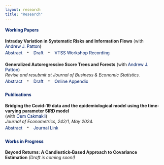 ```yaml
---
layout: research
title: "Research"
---
```


<style>
.abstract-toggle {
    text-decoration: none; /* Removes underline */
    cursor: pointer;
    color: #012169;
}

.abstract-content {
    display: none;           /* Hide abstract by default */
    opacity: 0;
    transition: opacity 0.3s ease-in-out;
}

.abstract-content.show {
    display: inline-block;   /* Show abstract when .show is added */
    opacity: 1;
    transition: opacity 0.3s ease-in-out;
}

.no-underline {
    text-decoration: none; /* Removes underline */
    color: #012169; /* Keeps the original color */
    cursor: pointer; /* Makes it clear it's clickable */
}

.no-underline:hover {
    text-decoration: underline; /* Optional: Add underline on hover */
    color: #012169; /* Optionally change the color */
}

.abstract-toggle:hover {
    text-decoration: underline; /* Optional: Add underline on hover */
}

.middot {
    font-size: 2.0em;        /* Increase the size */
    margin: 0 10px;          /* Space around the dot */
    line-height: 1;          /* Ensures the line height matches text size */
    vertical-align: middle;  /* Aligns the dot with the text baseline */
    position: relative;      /* Ensures fine control over positioning */
    top: -0.1em;             /* Fine-tune vertical position to center */
}

</style>


#### <span style="color: #012169;">Working Papers</span>
**Intraday Variation in Systematic Risks and Information Flows**
(with <a href="https://public.econ.duke.edu/~ap172/" class="no-underline">Andrew J. Patton</a>) 
<br> 
<span class="abstract-toggle" onclick="toggleAbstract(this)">Abstract</span> 
<span class="middot">&middot;</span> 
<a href="https://papers.ssrn.com/sol3/papers.cfm?abstract_id=5006587" class="no-underline">Draft</a> 
<span class="middot">&middot;</span>
<a href="https://www.youtube.com/watch?v=xzrGnCQXz_k" class="no-underline">VTSS Workshop Recording</a>
<span class="abstract-content"> *This paper analyzes variation in the factor structure of asset returns within a trade day by combining non-parametric kernel methods with principal component analysis. We estimate the model on a collection of over 400 high frequency US equity returns over the period 1996-2020 and show that the proposed model has superior explanatory power relative to a collection of well-known observable factor models and standard PCA. We present a stylized model of asset prices and information flows and show that the factor structure of asset returns varies with the arrival of news. Using data on individual firm earnings announcements, FOMC announcements, and other macroeconomic announcements, we provide evidence consistent with our stylized model, that the superior performance of the proposed model is due to time variation in the factor structure of asset returns around times of information flows.*</span>
<br>

**Generalized Autoregressive Score Trees and Forests**
(with <a href="https://public.econ.duke.edu/~ap172/" class="no-underline">Andrew J. Patton</a>) 
<br> 
*Revise and resubmit at Journal of Business & Economic Statistics.*
<br>
<span class="abstract-toggle" onclick="toggleAbstract(this)">Abstract</span> <span class="middot">&middot;</span> <a href="https://papers.ssrn.com/sol3/papers.cfm?abstract_id=4459756" class="no-underline">Draft</a> <span class="middot">&middot;</span> <a href="assets/documents/Patton_Simsek_GAS_tree_APPENDIX.pdf" class="no-underline">Online Appendix</a> <span class="abstract-content">  *We propose methods to improve the forecasts from generalized autoregressive score (GAS) models (Creal et. al, 2013; Harvey, 2013) by localizing their parameters using decision trees and random forests. These methods avoid the curse of dimensionality faced by kernel-based approaches, and allow one to draw on information from multiple state variables simultaneously. We apply the new models to four distinct empirical analyses, and in all applications the proposed new methods significantly outperform the baseline GAS model. In our applications to stock return volatility and density prediction, the optimal GAS tree model reveals a leverage effect and a variance risk premium effect. Our study of stock-bond dependence finds evidence of a flight-to-quality effect in the optimal GAS forest forecasts, while our analysis of high-frequency trade durations uncovers a volume-volatility effect.*</span>

#### <span style="color: #012169;">Publications</span>
**Bridging the Covid-19 data and the epidemiological model using the time-varying parameter SIRD model**  
(with <a href="https://sites.google.com/site/cemcakmakli/home" class="no-underline">Cem Cakmakli</a>) 
<br>
*Journal of Econometrics, 242/1, May 2024.*
<br> 
<span class="abstract-toggle" onclick="toggleAbstract(this)">Abstract</span> <span class="middot">&middot;</span> <a href="https://www.sciencedirect.com/science/article/pii/S0304407624001337" class="no-underline">Journal Link</a> <span class="abstract-content"> *This paper extends the canonical model of epidemiology, the SIRD model, to allow for time-varying parameters for real-time measurement and prediction of the trajectory of the Covid-19 pandemic. Time variation in model parameters is captured using the score-driven modeling structure designed for the typical daily count data related to the pandemic. The resulting specification permits a flexible yet parsimonious model with a low computational cost. The model is extended to allow for unreported cases using a mixed-frequency setting. Results suggest that these cases’ effects on the parameter estimates might be sizeable. Full sample results show that the flexible framework accurately captures the successive waves of the pandemic. A real-time exercise indicates that the proposed structure delivers timely and precise information on the pandemic’s current stance.*</span>


#### <span style="color: #012169;">Works in Progress</span>
**Beyond Returns: A Candlestick-Based Approach to Covariance Estimation** *(Draft is coming soon!)* 


<script>
function toggleAbstract(element) {
    // Find the next sibling that contains the abstract content
    var abstract = element.closest('span').nextElementSibling;
    while (abstract && !abstract.classList.contains('abstract-content')) {
        abstract = abstract.nextElementSibling;
    }
    if (abstract) {
        abstract.classList.toggle("show");
    }
}
</script>

<!-- <script>
function toggleAbstract(element) {
    var abstract = element.nextElementSibling.nextElementSibling.nextElementSibling.nextElementSibling.nextElementSibling; // Move to the abstract-content span
    abstract.classList.toggle("show");
}
</script> -->

<!-- <script>
function toggleAbstract(element) {
    var abstractContent = element.nextElementSibling;
    if (abstractContent.style.display === "none") {
        abstractContent.style.display = "inline";
    } else {
        abstractContent.style.display = "none";
    }
}
// document.querySelectorAll('.abstract-toggle').forEach(function(element) {
//     element.style.color = "#012169";
// });
</script> -->

    
